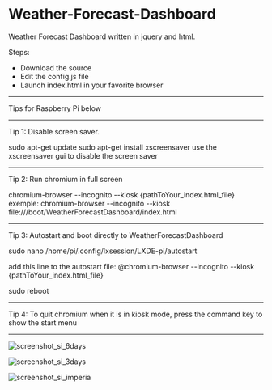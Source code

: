 # Weather-Forecast-Dashboard
Weather Forecast Dashboard written in jquery and html.

Steps:
- Download the source
- Edit the config.js file
- Launch index.html in your favorite browser

*************************************************************************************************
Tips for Raspberry Pi below
*************************************************************************************************

Tip 1: Disable screen saver.

sudo apt-get update
sudo apt-get install xscreensaver
use the xscreensaver gui to disable the screen saver

*************************************************************************************************

Tip 2: Run chromium in full screen

chromium-browser --incognito --kiosk {pathToYour_index.html_file}
exemple: chromium-browser --incognito --kiosk file:///boot/WeatherForecastDashboard/index.html

*************************************************************************************************

Tip 3: Autostart and boot directly to WeatherForecastDashboard

sudo nano /home/pi/.config/lxsession/LXDE-pi/autostart

add this line to the autostart file:
@chromium-browser --incognito --kiosk {pathToYour_index.html_file}

sudo reboot

*************************************************************************************************

Tip 4: To quit chromium when it is in kiosk mode, press the command key to show the start menu

*************************************************************************************************
![screenshot_si_6days](https://github.com/vlaine/Weather-Forecast-Dashboard/blob/master/screehshots/si_6days.png?raw=true)

![screenshot_si_3days](https://github.com/vlaine/Weather-Forecast-Dashboard/blob/master/screehshots/si_3days.png?raw=true)

![screenshot_si_imperia](https://github.com/vlaine/Weather-Forecast-Dashboard/blob/master/screehshots/imperial.png?raw=true)
